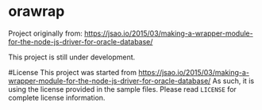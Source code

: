 # orawrap

Project originally from: https://jsao.io/2015/03/making-a-wrapper-module-for-the-node-js-driver-for-oracle-database/

This project is still under development.

#License
This project was started from https://jsao.io/2015/03/making-a-wrapper-module-for-the-node-js-driver-for-oracle-database/ As such, it is using the license provided in the sample files. Please read `LICENSE` for complete license information.